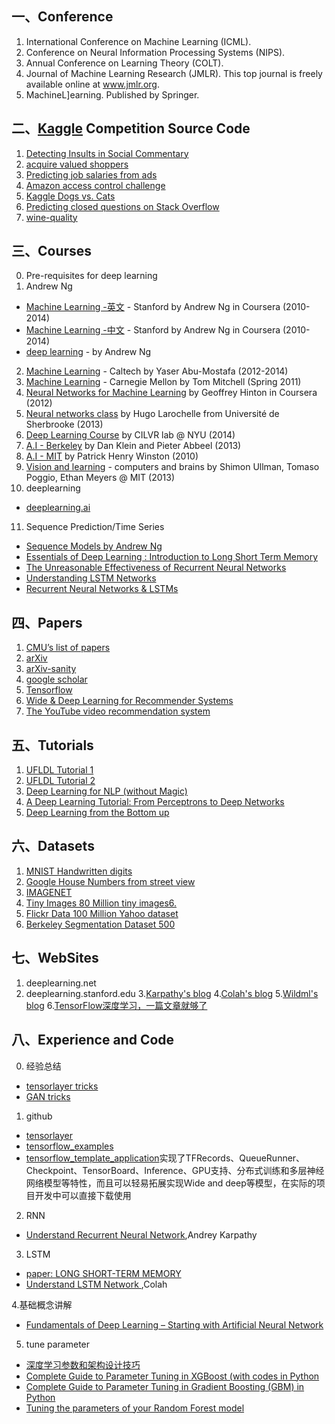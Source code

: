 ##  一、Conference
1.  International Conference on Machine Learning (ICML).
2.  Conference on Neural Information Processing Systems (NIPS).
3.  Annual Conference on Learning Theory (COLT).
4.  Journal of Machine Learning Research (JMLR). This top journal is freely available online at www.jmlr.org.
5.  MachineL]earning. Published by Springer.

##  二、[Kaggle](https://www.kaggle.com/) Competition Source Code
1.  [Detecting Insults in Social Commentary](https://github.com/amueller/kaggle_insults) 
2.  [acquire valued shoppers](https://github.com/MLWave/kaggle_acquire-valued-shoppers-challenge)
3.  [Predicting job salaries from ads](https://github.com/zygmuntz/kaggle-advertised-salaries)
4.  [Amazon access control challenge](https://github.com/zygmuntz/kaggle-amazon)
5.  [Kaggle Dogs vs. Cats](https://github.com/kastnerkyle/kaggle-dogs-vs-cats)
6.  [Predicting closed questions on Stack Overflow](https://github.com/zygmuntz/kaggle-stackoverflow)
7.  [wine-quality](http://fastml.com/predicting-wine-quality/)
    
##  三、Courses
0.  Pre-requisites for deep learning
1. Andrew Ng
- [Machine Learning -英文](https://class.coursera.org/ml-005) - Stanford by Andrew Ng in Coursera (2010-2014)
- [Machine Learning -中文](http://open.163.com/special/opencourse/machinelearning.html) - Stanford by Andrew Ng in Coursera (2010-2014) 
- [deep learning](https://mooc.study.163.com/smartSpec/detail/1001319001.htm) - by Andrew Ng
2. [Machine Learning](http://work.caltech.edu/lectures.html) - Caltech by Yaser Abu-Mostafa (2012-2014)
3. [Machine Learning](http://www.cs.cmu.edu/~tom/10701_sp11/lectures.shtml) - Carnegie Mellon by Tom Mitchell (Spring 2011)
4. [Neural Networks for Machine Learning](https://class.coursera.org/neuralnets-2012-001) by Geoffrey Hinton in Coursera (2012)
5. [Neural networks class](https://www.youtube.com/playlist?list=PL6Xpj9I5qXYEcOhn7TqghAJ6NAPrNmUBH) by Hugo Larochelle from Université de Sherbrooke (2013)
6. [Deep Learning Course](http://cilvr.cs.nyu.edu/doku.php?id=deeplearning:slides:start) by CILVR lab @ NYU (2014)
7. [A.I - Berkeley](https://courses.edx.org/courses/BerkeleyX/CS188x_1/1T2013/courseware/) by Dan Klein and Pieter Abbeel (2013)
8. [A.I - MIT](http://ocw.mit.edu/courses/electrical-engineering-and-computer-science/6-034-artificial-intelligence-fall-2010/lecture-videos/) by Patrick Henry Winston (2010)
9. [Vision and learning](http://web.mit.edu/course/other/i2course/www/vision_and_learning_fall_2013.html) - computers and brains by Shimon Ullman, Tomaso Poggio, Ethan Meyers @ MIT (2013)
10. deeplearning
- [deeplearning.ai](deeplearning.ai)
11. Sequence Prediction/Time Series
- [Sequence Models by Andrew Ng](https://www.coursera.org/learn/nlp-sequence-models)
- [Essentials of Deep Learning : Introduction to Long Short Term Memory](https://www.analyticsvidhya.com/blog/2017/12/fundamentals-of-deep-learning-introduction-to-lstm/)
- [The Unreasonable Effectiveness of Recurrent Neural Networks](http://karpathy.github.io/2015/05/21/rnn-effectiveness/)
- [Understanding LSTM Networks](http://colah.github.io/posts/2015-08-Understanding-LSTMs/)
- [Recurrent Neural Networks & LSTMs](https://ayearofai.com/rohan-lenny-3-recurrent-neural-networks-10300100899b)

    

## 四、Papers
1. [CMU’s list of papers](http://deeplearning.cs.cmu.edu/)
2. [arXiv](http://arxiv.org)
3. [arXiv-sanity](http://www.arxiv-sanity.com)
4. [google scholar](http://scholar.google.co.uk)
5. [Tensorflow](http://download.tensorflow.org/paper/whitepaper2015.pdf)
6. [Wide & Deep Learning for Recommender Systems](https://arxiv.org/pdf/1606.07792v1.pdf)
7. [The YouTube video recommendation system](https://pdfs.semanticscholar.org/e7d5/3f538f5239739d1f943c81d17e4a167c65c6.pdf)

## 五、Tutorials
1. [UFLDL Tutorial 1](http://deeplearning.stanford.edu/wiki/index.php/UFLDL_Tutorial)
2. [UFLDL Tutorial 2](http://ufldl.stanford.edu/tutorial/supervised/LinearRegression/)
3. [Deep Learning for NLP (without Magic)](http://www.socher.org/index.php/DeepLearningTutorial/DeepLearningTutorial)
4. [A Deep Learning Tutorial: From Perceptrons to Deep Networks](http://www.toptal.com/machine-learning/an-introduction-to-deep-learning-from-perceptrons-to-deep-networks)
5. [Deep Learning from the Bottom up](http://www.metacademy.org/roadmaps/rgrosse/deep_learning)

## 六、Datasets
1. [MNIST Handwritten digits](http://yann.lecun.com/exdb/mnist/)
2. [Google House Numbers from street view](http://ufldl.stanford.edu/housenumbers/)
3. [IMAGENET](http://www.image-net.org/)
4. [Tiny Images 80 Million tiny images6.](http://groups.csail.mit.edu/vision/TinyImages/)
5. [Flickr Data 100 Million Yahoo dataset](http://yahoolabs.tumblr.com/post/89783581601/one-hundred-million-creative-commons-flickr-images)
6. [Berkeley Segmentation Dataset 500](http://www.eecs.berkeley.edu/Research/Projects/CS/vision/bsds/)

## 七、WebSites
1. deeplearning.net
2. deeplearning.stanford.edu
3.[Karpathy's blog](http://Karpathy.github.io)
4.[Colah's blog](http://colah.github.io)
5.[Wildml's blog](http://wildml.com)
6.[TensorFlow深度学习，一篇文章就够了](http://blog.jobbole.com/105602/)
    
## 八、Experience and Code
0. 经验总结
- [tensorlayer tricks](http://github.com/wagamamaz/tensorlayer-tricks)
- [GAN tricks](http://github.com/soumith/ganhacks)
1. github
- [tensorlayer](https://github.com/RuTing1/tensorlayer)
- [tensorflow_examples](https://github.com/tobegit3hub/tensorflow_examples)
- [tensorflow_template_application](https://github.com/tobegit3hub/tensorflow_template_application)实现了TFRecords、QueueRunner、Checkpoint、TensorBoard、Inference、GPU支持、分布式训练和多层神经网络模型等特性，而且可以轻易拓展实现Wide and deep等模型，在实际的项目开发中可以直接下载使用
2. RNN
- [Understand Recurrent Neural Network](http://karpathy.github.io/2015/05/21/rnn-effectiveness/),Andrey Karpathy

3. LSTM
- [paper: LONG SHORT-TERM MEMORY](http://www.bioinf.jku.at/publications/older/2604.pdf)
- [ Understand LSTM Network ](http://colah.github.io/posts/2015-08-Understanding-LSTMs/),Colah

4.基础概念讲解
- [Fundamentals of Deep Learning – Starting with Artificial Neural Network](https://www.analyticsvidhya.com/blog/2016/03/introduction-deep-learning-fundamentals-neural-networks/)

5. tune parameter
- [深度学习参数和架构设计技巧](https://blog.csdn.net/zyqdragon/article/details/71036201)
- [Complete Guide to Parameter Tuning in XGBoost (with codes in Python](https://www.analyticsvidhya.com/blog/2016/03/complete-guide-parameter-tuning-xgboost-with-codes-python/)
- [Complete Guide to Parameter Tuning in Gradient Boosting (GBM) in Python](https://www.analyticsvidhya.com/blog/2016/02/complete-guide-parameter-tuning-gradient-boosting-gbm-python/)
- [Tuning the parameters of your Random Forest model](https://www.analyticsvidhya.com/blog/2015/06/tuning-random-forest-model/)



